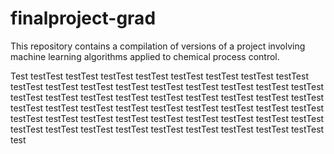 # finalproject-grad
This repository contains a compilation of versions of a project involving machine learning algorithms applied to chemical process control.
 
 Test testTest testTest testTest testTest testTest testTest testTest testTest testTest testTest testTest testTest testTest testTest testTest testTest testTest testTest testTest testTest testTest testTest testTest testTest testTest testTest testTest testTest testTest testTest testTest testTest testTest testTest testTest testTest testTest testTest testTest testTest testTest testTest testTest testTest testTest testTest testTest testTest testTest testTest testTest testTest testTest test
